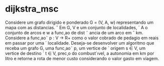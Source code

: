 # dijkstra_msc

Considere um grafo dirigido e ponderado G = (V, A, w) representando um mapa com as distancias. ˆ
Em G, V e um conjunto de localidades, ´ A o conjunto de arcos e w a func¸ao de dist ˜ ancia de um arco em ˆ
km. Considere a func¸ao˜ p : V → R+ 
como o valor cobrado de pedagio em reais em passar por uma ´
localidade. Deseja-se desenvolver um algoritmo que receba um grafo G, uma func¸ao˜ p, um vertice de ´
origem s ∈ V, um vertice de destino ´ t ∈ V, prec¸o do combust´ıvel, a autonomia em km por litro e retorne
a rota de menor custo considerando o valor gasto em viagem.

